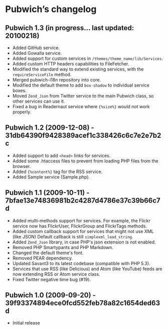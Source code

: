 Pubwich’s changelog
===================

Pubwich 1.3 (in progress… last updated: 20100218)
--------------------------
* Added GitHub service.
* Added Gowalla service.
* Added support for custom services in `/themes/theme_name/lib/Services`.
* Added custom HTTP headers capabilities to FileFetcher.
* Modified the standard way to extend existing services, with the `requireServiceFile` method.
* Merged pubwich-i18n repository into core.
* Modified the default theme to add `box-shadow` to individual service boxes.
* Moved `Zend_Json` from Twitter service to the main Pubwich class, so other services can use it.
* Fixed a bug in Readernaut service where `{%size%}` would not work properly.

Pubwich 1.2 (2009-12-08) - 31db64390f9428389acef1c338426c6c7e2e7b2c
-------------------------------------------------------------------
* Added support to add `<head>` links for services.
* Added some .htaccess files to prevent from loading PHP files from the browser.
* Added `{%content%}` tag for the RSS service.
* Added Sample service (Sample.php).

Pubwich 1.1 (2009-10-11) - 7bfae13e74836981b2c4287d4786e37c39b66c7d
-------------------------------------------------------------------
* Added multi-methods support for services. For example, the Flickr service now has FlickrUser, FlickrGroup and FlickrTags methods.
* Added custom callback support for services that might not use XML (like JSON) Default callback is still `simplexml_load_string`.
* Added `Zend_Json` library, in case PHP's json extension is not enabled.
* Removed PHP Smartypants and PHP Markdown.
* Changed the default theme's font.
* Removed PEAR dependency.
* Updated Savant3 to its latest codebase (compatible with PHP 5.3).
* Services that use RSS (like Delicious) and Atom (like YouTube) feeds are now extending RSS or Atom service class.
* Fixed Twitter negative time bug (#19).

Pubwich 1.0 (2009-09-20) - 39f93374894ece0fcd552feb78a82c1654ded63d
-------------------------------------------------------------------
* Initial release
